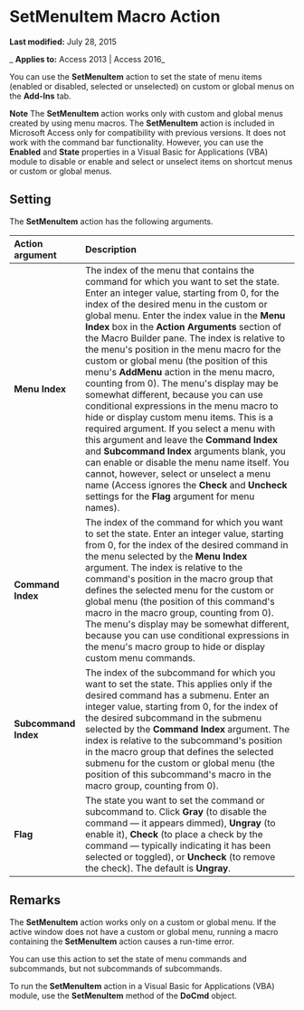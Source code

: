 
# SetMenuItem Macro Action

 **Last modified:** July 28, 2015

 _ **Applies to:** Access 2013 | Access 2016_

You can use the  **SetMenuItem** action to set the state of menu items (enabled or disabled, selected or unselected) on custom or global menus on the **Add-Ins** tab.


 **Note**  The  **SetMenuItem** action works only with custom and global menus created by using menu macros. The **SetMenuItem** action is included in Microsoft Access only for compatibility with previous versions. It does not work with the command bar functionality. However, you can use the **Enabled** and **State** properties in a Visual Basic for Applications (VBA) module to disable or enable and select or unselect items on shortcut menus or custom or global menus.


## Setting

The  **SetMenuItem** action has the following arguments.



|**Action argument**|**Description**|
|:-----|:-----|
|**Menu Index**|The index of the menu that contains the command for which you want to set the state. Enter an integer value, starting from 0, for the index of the desired menu in the custom or global menu. Enter the index value in the  **Menu Index** box in the **Action Arguments** section of the Macro Builder pane. The index is relative to the menu's position in the menu macro for the custom or global menu (the position of this menu's **AddMenu** action in the menu macro, counting from 0). The menu's display may be somewhat different, because you can use conditional expressions in the menu macro to hide or display custom menu items. This is a required argument. If you select a menu with this argument and leave the **Command Index** and **Subcommand Index** arguments blank, you can enable or disable the menu name itself. You cannot, however, select or unselect a menu name (Access ignores the **Check** and **Uncheck** settings for the **Flag** argument for menu names).|
|**Command Index**|The index of the command for which you want to set the state. Enter an integer value, starting from 0, for the index of the desired command in the menu selected by the  **Menu Index** argument. The index is relative to the command's position in the macro group that defines the selected menu for the custom or global menu (the position of this command's macro in the macro group, counting from 0). The menu's display may be somewhat different, because you can use conditional expressions in the menu's macro group to hide or display custom menu commands.|
|**Subcommand Index**|The index of the subcommand for which you want to set the state. This applies only if the desired command has a submenu. Enter an integer value, starting from 0, for the index of the desired subcommand in the submenu selected by the  **Command Index** argument. The index is relative to the subcommand's position in the macro group that defines the selected submenu for the custom or global menu (the position of this subcommand's macro in the macro group, counting from 0).|
|**Flag**|The state you want to set the command or subcommand to. Click  **Gray** (to disable the command — it appears dimmed), **Ungray** (to enable it), **Check** (to place a check by the command — typically indicating it has been selected or toggled), or **Uncheck** (to remove the check). The default is **Ungray**.|

## Remarks

The  **SetMenuItem** action works only on a custom or global menu. If the active window does not have a custom or global menu, running a macro containing the **SetMenuItem** action causes a run-time error.

You can use this action to set the state of menu commands and subcommands, but not subcommands of subcommands.

To run the  **SetMenuItem** action in a Visual Basic for Applications (VBA) module, use the **SetMenuItem** method of the **DoCmd** object.

